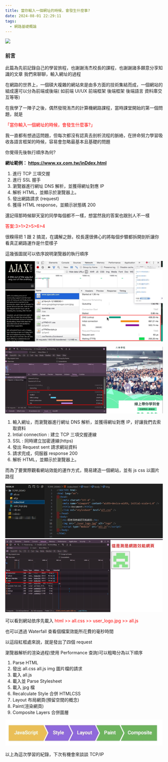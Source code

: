 ```yaml
---
title: 當你輸入一個網址的時候，會發生什麼事?
date: 2024-08-01 22:29:11
tags:
  - 網路基礎概論
---
```


![](https://plus.unsplash.com/premium_photo-1685086785077-ff65bf749544?q=80&w=500&auto=format&fit=crop&ixlib=rb-4.0.3&ixid=M3wxMjA3fDB8MHxwaG90by1wYWdlfHx8fGVufDB8fHx8fA%3D%3D)

### 前言

此篇為先前記錄自己的學習旅程，也謝謝洧杰校長的課程，也謝謝諸多願意分享知識的文章
我們來聊聊，輸入網址的過程

<!--more-->

在網路的世界上，一個碩大複雜的網站來是由多方面的技術集結而成，一個網站的組成還可以分為前端或後端( 如前端 UI/UX 前端框架 後端框架 後端語言 資料庫交互等等)

在我學了一陣子之後，偶然發現洧杰的計算機網路課程，當時課堂開始的第一個問題，就是

<font color=#FF0000>「當你輸入一個網址的時候，會發生什麼事?」</font>

我一直都有想過這問題，但每次都沒有認真去剖析流程的脈絡，在拼命努力學習吸收各語言框架的時候，容易會忽略最基本且基礎的問題

你覺得先後執行順序為何?

**網址範例： https://www.xx.com.tw/inDdex.html**

1. 進行 TCP 三項交握
2. 進行 SSL 握手
3. 瀏覽器進行網址 DNS 解析，並獲得網址對應 IP
4. 解析 HTML，並顯示於瀏覽器上。
5. 發出網路請求 (request)
6. 獲得 HTML response，並顯示狀態碼 200

還記得那時候聊天室的同學每個都不一樣，想當然我的答案也跟別人不一樣

<font color=#FF0000>答案:3>1>2>5>6>4</font>

很糗得把 1 跟 2 搞混，在講解之餘，校長還很佛心的將每個步驟都拆開剖析讓你看真正網路運作是什麼樣子

這幾張圖就可以依序說明瀏覽器的執行順序

![網路範例](/images/網路基礎概論/ajax網路範例.jpg)

![六角學院官網範例](/images/網路基礎概論/六角學院官網範例.jpg)

1. 輸入網址，而瀏覽器進行網址 DNS 解析，並獲得網址對應 IP，好讓我們去索取資料
2. Intial connection : 建立 TCP 三項交握連線
3. SSL : 同時建立加密連線(https)
4. 發出 Request sent 請求網站資料
5. 請求完成，伺服器 response 200
6. 解析 HTML，並顯示於瀏覽器上。

而為了要實際觀看網站效能的運作方式，簡易建造一個網站，並有 js css 以圖片路徑

![範例](/images/網路基礎概論/程式範例-01.jpg)
![範例](/images/網路基礎概論/程式範例-02.jpg)

可以看到網站依序先載入 <font color=#FF0000>html >> all.css >> user_logo.jpg >> all.js</font>

也可以透過 Waterfall 查看個檔案效能所花費的毫秒時間

以這段紅框處來說，就是發出了四個 request

瀏覽器解析的渲染過程(使用 Performance 查詢)可以粗略分為以下順序

1. Parse HTML
2. 發出 all.css all.js img 圖片檔的請求
3. 載入 all.js
4. 載入並 Parse Stylesheet
5. 載入 jpg 檔
6. Recalculate Style 合併 HTMLCSS
7. Layout 布局網頁(預留空間的概念)
8. Paint(渲染網頁)
9. Composite Layers 合併圖層

![渲染流程](/images/網路基礎概論/渲染圖.jpg)

以上為這次學習的紀錄，下次有機會來談談 TCP/IP
